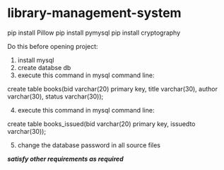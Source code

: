 # library-management-system

pip install Pillow
pip install pymysql
pip install cryptography


Do this before opening project:
1. install mysql
2. create databse db
3. execute this command in mysql command line:

create table books(bid varchar(20) primary key, title varchar(30), author varchar(30), status varchar(30));

4. execute this command in mysql command line:

create table books_issued(bid varchar(20) primary key, issuedto varchar(30));

5. change the database password in all source files




***satisfy other requirements as required***
